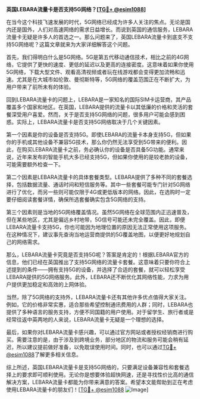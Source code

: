 **英国LEBARA流量卡是否支持5G网络？[[TG💪+ @esim1088](https://t.me/s/esim1088)]**

在当今这个科技飞速发展的时代，5G网络已经成为许多人关注的焦点。无论是国内还是国外，人们对高速网络的需求日益增长。而说到英国的通信服务，LEBARA流量卡无疑是许多人的首选之一。那么问题来了，英国LEBARA流量卡到底支不支持5G网络呢？这篇文章就来为大家详细解答这个问题。

首先，我们得明白什么是5G网络。5G是第五代移动通信技术，相比之前的4G网络，它提供了更快的速度、更低的延迟以及更高的连接密度。这意味着如果你使用5G网络，下载大型文件、观看高清视频或者玩在线游戏都会变得更加流畅和迅速。尤其是在大城市如伦敦、曼彻斯特等，5G网络的覆盖范围正在不断扩大，为用户带来了前所未有的体验。

回到LEBARA流量卡的问题上，LEBARA是一家知名的国际SIM卡运营商，其产品覆盖多个国家和地区。在英国，LEBARA提供的流量卡以其低廉的价格和灵活的套餐深受用户喜爱。然而，关于是否支持5G网络的问题，很多用户可能会感到困惑。实际上，LEBARA流量卡是否支持5G网络取决于几个关键因素。

第一个因素是你的设备是否支持5G。即使LEBARA的流量卡本身支持5G，但如果你的手机或其他设备不兼容5G技术，那么你仍然无法享受到5G带来的便利。因此，在购买LEBARA流量卡之前，务必确认你的设备是否具备5G功能。通常来说，近年来发布的智能手机大多已经支持5G，但如果你使用的是较老款的设备，可能需要额外检查一下。

第二个因素是LEBARA流量卡的具体套餐类型。LEBARA提供了多种不同的套餐选择，包括数据流量、通话时间和短信服务等。其中一些套餐可能专门针对5G网络进行了优化，而另一些则可能仅限于4G或更低版本的网络。因此，在选购时一定要仔细阅读套餐详情，确保所选套餐确实包含5G网络的支持。

第三个因素则是当地的5G网络覆盖情况。虽然5G网络在全球范围内正迅速普及，但在某些地区，尤其是偏远乡村地带，5G信号可能还未完全覆盖。因此，即便LEBARA流量卡支持5G，你也可能因为地理位置的原因无法正常使用这项服务。在这种情况下，建议事先查询当地运营商提供的5G覆盖地图，以便更好地规划自己的网络需求。

那么，LEBARA流量卡究竟是否支持5G呢？答案是肯定的！根据LEBARA官方的信息，他们已经在英国推出了支持5G网络的流量卡套餐。这意味着只要你符合上述提到的条件——拥有支持5G的设备，并选择了合适的套餐，就可以轻松享受LEBARA提供的5G网络服务。此外，LEBARA还不断优化其网络性能，力求为用户提供更加稳定和高效的上网体验。

当然，除了5G网络的支持外，LEBARA流量卡还有其他许多优点值得大家关注。例如，它的价格非常实惠，适合那些希望控制通讯费用的人群；同时，LEBARA也提供了多种语言的服务支持，方便不同国籍的用户使用。对于留学生、旅行者或是经常往返中英两地的人来说，LEBARA流量卡无疑是一个理想的选择。

最后，如果你对LEBARA流量卡感兴趣，可以通过官方网站或者授权经销商进行购买。需要注意的是，由于涉及到跨境业务，部分地区的物流和服务可能会稍有延迟，所以建议提前做好准备，以免耽误使用时间。同时，也可以通过[TG💪+ @esim1088](https://t.me/s/esim1088)了解更多相关信息。

综上所述，英国LEBARA流量卡是支持5G网络的，只要满足设备兼容性和套餐选择上的要求即可顺利使用。无论你是想要体验超快网速，还是寻找性价比高的通信解决方案，LEBARA流量卡都能为你带来满意的答案。希望本文能帮助到正在考虑使用LEBARA流量卡的朋友们！[[TG💪+ @esim1088](https://t.me/s/esim1088) ![Image](https://i.postimg.cc/4NQfJmqS/Snipaste-2025-05-13-00-14-12.png)]